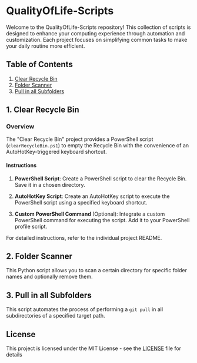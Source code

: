 # QualityOfLife-Scripts

Welcome to the QualityOfLife-Scripts repository! This collection of scripts is designed to enhance your computing experience through automation and customization. Each project focuses on simplifying common tasks to make your daily routine more efficient.

## Table of Contents

1. [Clear Recycle Bin](#1-clear-recycle-bin)
2. [Folder Scanner](#2-folder-scanner)
3. [Pull in all Subfolders](#3-pull-in-all-subfolders)

## 1. Clear Recycle Bin

### Overview

The "Clear Recycle Bin" project provides a PowerShell script (`clearRecycleBin.ps1`) to empty the Recycle Bin with the convenience of an AutoHotKey-triggered keyboard shortcut.

#### Instructions

1. **PowerShell Script**: Create a PowerShell script to clear the Recycle Bin. Save it in a chosen directory.

2. **AutoHotKey Script**: Create an AutoHotKey script to execute the PowerShell script using a specified keyboard shortcut.

3. **Custom PowerShell Command** (Optional): Integrate a custom PowerShell command for executing the script. Add it to your PowerShell profile script.

For detailed instructions, refer to the individual project README.

## 2. Folder Scanner

This Python script allows you to scan a certain directory for specific folder names and optionally remove them.

## 3. Pull in all Subfolders

This script automates the process of performing a `git pull` in all subdirectories of a specified target path.

## License

This project is licensed under the MIT License - see the [LICENSE](LICENSE) file for details
